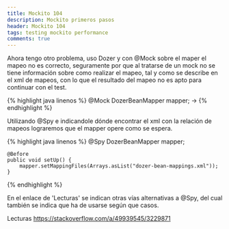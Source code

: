 ```yaml
---
title: Mockito 104
description: Mockito primeros pasos
header: Mockito 104
tags: testing mockito performance
comments: true
---
```


Ahora tengo otro problema, uso Dozer y con @Mock sobre el maper el mapeo no es correcto, seguramente por que al tratarse de un mock no se tiene información sobre como realizar el mapeo, tal y como se describe en el xml de mapeos, con lo que el resultado del mapeo no es apto para continuar con el test.

{% highlight java linenos %}
    @Mock
    DozerBeanMapper mapper; ->
{% endhighlight %}

Utilizando @Spy e indicandole dónde encontrar el xml con la relación de mapeos lograremos que el mapper opere como se espera.

{% highlight java linenos %}
    @Spy
    DozerBeanMapper mapper;

    @Before
    public void setUp() {
        mapper.setMappingFiles(Arrays.asList("dozer-bean-mappings.xml"));
    }
{% endhighlight %}

En el enlace de 'Lecturas' se indican otras vías alternativas a @Spy, del cual también se indica 
que ha de usarse según que casos.

Lecturas
https://stackoverflow.com/a/49939545/3229871

